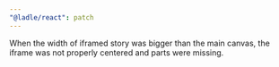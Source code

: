 ```yaml
---
"@ladle/react": patch
---
```


When the width of iframed story was bigger than the main canvas, the iframe was not properly centered and parts were missing.
